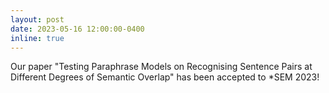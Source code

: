 ```yaml
---
layout: post
date: 2023-05-16 12:00:00-0400
inline: true
---
```


Our paper "Testing Paraphrase Models on Recognising Sentence Pairs at Different Degrees of Semantic Overlap" has been accepted to \*SEM 2023!